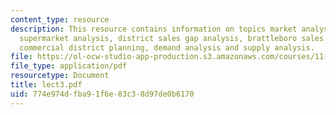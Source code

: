```yaml
---
content_type: resource
description: This resource contains information on topics market analysis, brockton
  supermarket analysis, district sales gap analysis, brattleboro sales gap analysis,
  commercial district planning, demand analysis and supply analysis.
file: https://ol-ocw-studio-app-production.s3.amazonaws.com/courses/11-967-special-studies-in-urban-studies-and-planning-economic-development-planning-skills-january-iap-2007/774e974dfba91f6e83c38d97de0b6170_lect3.pdf
file_type: application/pdf
resourcetype: Document
title: lect3.pdf
uid: 774e974d-fba9-1f6e-83c3-8d97de0b6170
---
```

